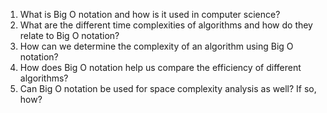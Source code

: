 

1. What is Big O notation and how is it used in computer science?
2. What are the different time complexities of algorithms and how do they relate to Big O notation?
3. How can we determine the complexity of an algorithm using Big O notation?
4. How does Big O notation help us compare the efficiency of different algorithms?
5. Can Big O notation be used for space complexity analysis as well? If so, how?